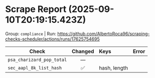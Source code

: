 # Scrape Report (2025-09-10T20:19:15.423Z)

Group: `compliance`  |  Run: https://github.com/AlbertoRoca96/scraping-checks-scheduler/actions/runs/17625754695

| Check | Changed | Keys | Error |
|---|:---:|:--|:--|
| `psa_charizard_pop_total` | — |  |  |
| `sec_aapl_8k_list_hash` | ✅ | hash, length |  |
